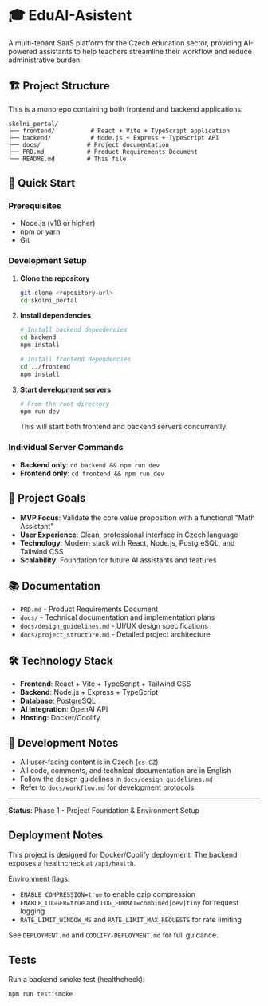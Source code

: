 # 🎓 EduAI-Asistent

A multi-tenant SaaS platform for the Czech education sector, providing AI-powered assistants to help teachers streamline their workflow and reduce administrative burden.

## 🏗️ Project Structure

This is a monorepo containing both frontend and backend applications:

```
skolni_portal/
├── frontend/          # React + Vite + TypeScript application
├── backend/           # Node.js + Express + TypeScript API
├── docs/             # Project documentation
├── PRD.md            # Product Requirements Document
└── README.md         # This file
```

## 🚀 Quick Start

### Prerequisites

- Node.js (v18 or higher)
- npm or yarn
- Git

### Development Setup

1. **Clone the repository**
   ```bash
   git clone <repository-url>
   cd skolni_portal
   ```

2. **Install dependencies**
   ```bash
   # Install backend dependencies
   cd backend
   npm install
   
   # Install frontend dependencies
   cd ../frontend
   npm install
   ```

3. **Start development servers**
   ```bash
   # From the root directory
   npm run dev
   ```
   
   This will start both frontend and backend servers concurrently.

### Individual Server Commands

- **Backend only**: `cd backend && npm run dev`
- **Frontend only**: `cd frontend && npm run dev`

## 🎯 Project Goals

- **MVP Focus**: Validate the core value proposition with a functional "Math Assistant"
- **User Experience**: Clean, professional interface in Czech language
- **Technology**: Modern stack with React, Node.js, PostgreSQL, and Tailwind CSS
- **Scalability**: Foundation for future AI assistants and features

## 📚 Documentation

- `PRD.md` - Product Requirements Document
- `docs/` - Technical documentation and implementation plans
- `docs/design_guidelines.md` - UI/UX design specifications
- `docs/project_structure.md` - Detailed project architecture

## 🛠️ Technology Stack

- **Frontend**: React + Vite + TypeScript + Tailwind CSS
- **Backend**: Node.js + Express + TypeScript
- **Database**: PostgreSQL
- **AI Integration**: OpenAI API
 - **Hosting**: Docker/Coolify

## 📝 Development Notes

- All user-facing content is in Czech (`cs-CZ`)
- All code, comments, and technical documentation are in English
- Follow the design guidelines in `docs/design_guidelines.md`
- Refer to `docs/workflow.md` for development protocols

---

**Status**: Phase 1 - Project Foundation & Environment Setup 

## Deployment Notes

This project is designed for Docker/Coolify deployment. The backend exposes a healthcheck at `/api/health`.

Environment flags:
- `ENABLE_COMPRESSION=true` to enable gzip compression
- `ENABLE_LOGGER=true` and `LOG_FORMAT=combined|dev|tiny` for request logging
- `RATE_LIMIT_WINDOW_MS` and `RATE_LIMIT_MAX_REQUESTS` for rate limiting

See `DEPLOYMENT.md` and `COOLIFY-DEPLOYMENT.md` for full guidance.

## Tests

Run a backend smoke test (healthcheck):

```bash
npm run test:smoke
```